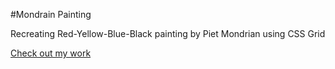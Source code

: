 #Mondrain Painting

Recreating Red-Yellow-Blue-Black painting by Piet Mondrian using CSS Grid


[Check out my work](https://nrizal0.github.io/Mondrain-Painting/)
